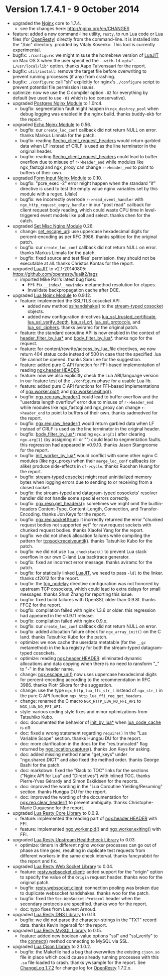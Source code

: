 <!---
    @title         ChangeLog 1.7.4
    @creator       Yichun Zhang
    @created       2014-08-16 21:45 GMT
    @modifier      Yichun Zhang
    @modifier_link yichun-zhang
    @modified      2014-10-10 00:00 GMT
    @changes       57
--->


#  Version 1.7.4.1 - 9 October 2014
* upgraded the [Nginx](nginx.html) core to 1.7.4.
    * see the changes here: http://nginx.org/en/CHANGES
* feature: added a new command-line utility, `resty`, to run Lua code or Lua files (for [OpenResty](openresty.html)) directly from the command-line. it is installed into the "<prefix>/bin" directory. prodded by Vitaly Kosenko. This tool is currently experimental.
* bugfix: `./configure`: we might misuse the homebrew version of [LuaJIT](luajit.html) on Mac OS X when the user specified the `--with-ld-opt="-L/usr/local/lib"` option. thanks Aapo Talvensaari for the report.
* bugfix: `util/install`: remove the target file before overwriting to prevent running processes (if any) from crashing.
* bugfix: `./configure`: call "sh" explicitly for nginx's `./configure` script to prevent potential file permission issues.
* optimize: now we use the C compiler option `-O2` for everything by default (we used to use `-O1` which is too conservative).
* upgraded [Postgres Nginx Module](postgres-nginx-module.html) to 1.0rc4.
    * bugfix: segmentation fault might happen in `ngx_destroy_pool` when debug logging was enabled in the nginx build. thanks buddy-ekb for the report.
* upgraded [Echo Nginx Module](echo-nginx-module.html) to 0.56.
    *  bugfix: our `create_loc_conf` callback did not return NULL on error. thanks Markus Linnala for the patch.
    * bugfix: reading [$echo_client_request_headers](https://github.com/openresty/echo-nginx-module#echo_client_request_headers) would return garbled data when LF instead of CRLF is used as the line terminator in the original header.
    * bugfix: reading [$echo_client_request_headers](https://github.com/openresty/echo-nginx-module#echo_client_request_headers) could lead to buffer overflow due to misuse of `r->header_end` while modules like ngx_fastcgi and ngx_proxy can change `r->header_end` to point to buffers of their own.
* upgraded [Form Input Nginx Module](form-input-nginx-module.html) to 0.10.
    * bugfix: "pcre_exec -2" error might happen when the standard "if" directive is used to test the empty value nginx variables set by this module with a regex. (Jiale)
    * bugfix: we incorrectly overrode `r->read_event_handler` with `ngx_http_request_empty_handler` in our "post read" callback for client request body reading, which could waste CPU time in level-triggered event models like poll and select. thanks chen for the catch.
* upgraded [Set Misc Nginx Module](set-misc-nginx-module.html) 0.26.
    * change: [set_escape_uri](https://github.com/openresty/set-misc-nginx-module#set_escape_uri): use uppercase hexadecimal digits for percent-encoding as per RFC 3986. thanks splitice for the original patch.
    *  bugfix: our `create_loc_conf` callback did not return NULL on error. thanks Markus Linnala for the patch.
    * bugfix: fixed source and test files' permission. they should not be executable at all. thanks Christos Kontas for the report.
* upgraded [LuaJIT](luajit.html) to v2.1-20140805: https://github.com/openresty/luajit2/tags
    * imported Mike Pall's latest bug fixes:
        * FFI: Fix `__index`/`__newindex` metamethod resolution for ctypes.
        * Invalidate backpropagation cache after DCE.
* upgraded [Lua Nginx Module](lua-nginx-module.html) to 0.9.12.
    * feature: implemented the SSL/TLS cosocket API.
        * added new method [sslhandshake()](https://github.com/openresty/lua-nginx-module#tcpsocksslhandshake) to the [stream-typed cosocket](https://github.com/openresty/lua-nginx-module#ngxsockettcp) objects.
        * added new configuration directives [lua_ssl_trusted_certificate](https://github.com/openresty/lua-nginx-module#lua_ssl_trusted_certificate), [lua_ssl_verify_depth](https://github.com/openresty/lua-nginx-module#lua_ssl_verify_depth), [lua_ssl_crl](https://github.com/openresty/lua-nginx-module#lua_ssl_crl), [lua_ssl_protocols](https://github.com/openresty/lua-nginx-module#lua_ssl_protocols), and [lua_ssl_ciphers](https://github.com/openresty/lua-nginx-module#lua_ssl_ciphers). thanks aviramc for the original patch.
    * feature: the standard coroutine API is now enabled in the context of [header_filter_by_lua*](https://github.com/openresty/lua-nginx-module#header_filter_by_lua) and [body_filter_by_lua*](https://github.com/openresty/lua-nginx-module#body_filter_by_lua). thanks ngo for the request.
    * feature: for content/rewrite/access_by_lua_file directives, we now return 404 status code instead of 500 in case that the specified .lua file cannot be opened. thanks Sam Lee for the suggestion.
    * feature: added pure C API function for FFI-based implementation of reading [ngx.header.HEADER](https://github.com/openresty/lua-nginx-module#ngxheaderheader).
    * feature: now we also explicitly check the Lua ABI/language version in our feature test of the `./configure` phase for a usable Lua lib.
    * feature: added pure C API functions for FFI-based implementations of [ngx.worker.pid()](https://github.com/openresty/lua-nginx-module#ngxworkerpid) and [ngx.worker.exiting()](https://github.com/openresty/lua-nginx-module#ngxworkerexiting).
    * bugfix: [ngx.req.raw_header()](https://github.com/openresty/lua-nginx-module#ngxreqraw_header) could lead to buffer overflow and the "userdata length overflow" error due to misuse of `r->header_end` while modules like ngx_fastcgi and ngx_proxy can change `r->header_end` to point to buffers of their own. thanks sadmedved for the report.
    * bugfix: [ngx.req.raw_header()](https://github.com/openresty/lua-nginx-module#ngxreqraw_header) would return garbled data when LF instead of CRLF is used as the line terminator in the original header.
    * bugfix: [body_filter_by_lua*](https://github.com/openresty/lua-nginx-module#body_filter_by_lua): reading `ngx.arg[1]` after clearing `ngx.arg[1]` (by assigning nil or "") could lead to segmentation faults. this regression had appeared in v0.9.10. thanks Jason Stangroome for the report.
    * bugfix: [init_worker_by_lua*](https://github.com/openresty/lua-nginx-module#init_worker_by_lua_file) would conflict with some other nginx C modules (like ngx_proxy) when their `merge_loc_conf` callbacks (or alike) produce side-effects in `cf->cycle`. thanks Ruoshan Huang for the report.
    * bugfix: [stream-typed cosocket](https://github.com/openresty/lua-nginx-module#ngxsockettcp) might read uninitialized memory bytes when logging errors due to sending to or receiving from a closed socket.
    * bugfix: the stream-typed and datagram-typed cosockets' resolver handler did not handle some special errors correctly.
    * bugfix: [ngx.resp.get_headers()](https://github.com/openresty/lua-nginx-module#ngxrespget_headers): sometimes we might omit the builtin-headers Content-Type, Content-Length, Connection, and Transfer-Encoding. thanks Jon Keys for the report.
    * bugfix: [ngx.req.socket(true)](https://github.com/openresty/lua-nginx-module#ngxreqsocket): it incrrectly returned the error "chunked request bodies not supported yet" for raw request sockets with chunked request bodies. thanks Xiaofei Yang for the report.
    * bugfix: we did not check allocation failures while compiling the pattern for [tcpsock:receiveuntil()](https://github.com/openresty/lua-nginx-module#tcpsockreceiveuntil). thanks Tatsuhiko Kubo for the patch.
    * bugfix: we did not use `lua_checkstack()` to prevent Lua stack overflow in our own C-land Lua backtrace generator.
    * bugfix: fixed an incorrect error message. thanks aviramc for the patch.
    * bugfix: for statically linked [LuaJIT](luajit.html), we need to pass `-ldl` to the linker. thanks cf2012 for the report.
    * bugfix: the [tcp_nodelay](http://nginx.org/en/docs/http/ngx_http_core_module.html#tcp_nodelay) directive configuration was not honored by upstream TCP cosockets, which could lead to extra delays for small messages. thanks Shun Zhang for reporting this issue.
    * bugfix: fixed build failures with OpenSSL older than 0.9.8f. thanks FFCZ for the report.
    * bugfix: compilation failed with nginx 1.3.6 or older. this regression had appeared in the v0.9.11 release.
    * bugfix: compilation failed with nginx 0.9.x.
    * bugfix: our `create_loc_conf` callback did not return NULL on error.
    * bugfix: added allocation failure check for `ngx_array_init()` on the C land. thanks Tatsuhiko Kubo for the patch.
    * optimize: we now cache the userdata metatable (for the `__gc` metamethod) in the lua registry for both the stream-typed datagram-typed cosockets.
    * optimize: reading [ngx.header.HEADER](https://github.com/openresty/lua-nginx-module#ngxheaderheader): eliminated dynamic allocations and data copying when there is no need to ransform "_" to "-" in the header name.
    * change: [ngx.escape_uri()](https://github.com/openresty/lua-nginx-module#ngxescape_uri) now uses uppercase hexadecimal digits for percent-encoding according to the recommendation in RFC 3986. thanks Piotr Sikora for the suggestion.
    * change: use the type `ngx_http_lua_ffi_str_t` instead of `ngx_str_t` in the pure C API function `ngx_http_lua_ffi_req_get_headers`.
    * change: renamed the C macro `NGX_HTTP_LUA_NO_FFI_API` to `NGX_LUA_NO_FFI_API`.
    * style: various coding style fixes and minor optimizations from Tatsuhiko Kubo.
    * doc: documented the behavior of [init_by_lua*](https://github.com/openresty/lua-nginx-module#init_by_lua) when [lua_code_cache](https://github.com/openresty/lua-nginx-module#lua_code_cache) is off.
    * doc: fixed a wrong statement regarding `require()` in the "Lua Variable Scope" section. thanks Hungpu DU for the report.
    * doc: more clarification in the docs for the "res.truncated" flag returned by [ngx.location.capture()](https://github.com/openresty/lua-nginx-module#ngxlocationcapture). thanks Jon Keys for asking.
    * doc: added missing method name "get_keys" under "ngx.shared.DICT" and also fixed the method order. thanks George Bashi for the patch.
    * doc: markdown: fixed the "Back to TOC" links for the sections ("Nginx API for Lua" and "Directives") with inlined TOC. thanks Pierre-Yves Gérardy and Simon Eskildsen for the reports.
    * doc: improved the wording in the "Lua Coroutine Yielding/Resuming" section. thanks Hungpu DU for the report.
    * doc: improved the wording of the documentation for [ngx.req.clear_header()](https://github.com/openresty/lua-nginx-module#ngxreqclear_header) to prevent ambiguity. thanks Christophe-Marie Duquesne for the report.
* upgraded [Lua Resty Core Library](lua-resty-core-library.html) to 0.0.9.
    * feature: implemented the reading part of [ngx.header.HEADER](https://github.com/openresty/lua-nginx-module#ngxheaderheader) with FFI.
    * feature: implemented [ngx.worker.pid()](https://github.com/openresty/lua-nginx-module#ngxworkerpid) and [ngx.worker.exiting()](https://github.com/openresty/lua-nginx-module#ngxworkerexiting) with FFI.
* upgraded [Lua Resty Upstream Healthcheck Library](lua-resty-upstream-healthcheck-library.html) to 0.03.
    * optimize: timers in different nginx worker processes can go out of phase as time goes, resulting in duplicate test requests from different workers in the same check interval. thanks fancyrabbit for the report and fix.
* upgraded [Lua Resty Web Socket Library](lua-resty-web-socket-library.html) to 0.04.
    * feature: [resty.websocket.client](https://github.com/openresty/lua-resty-websocket#restywebsocketclient): added support for the "origin" option to specify the value of the `Origin` request header. thanks woo for the original patch.
    * bugfix: [resty.websocket.client](https://github.com/openresty/lua-resty-websocket#restywebsocketclient): connection pooling was broken due to duplicate websocket handshakes. thanks woo for the patch.
    * bugfix: fixed the `Sec-WebSocket-Protocol` header when the secondary protocols are specified. thanks woo for the report.
    * doc: typo fixes from Laurent Arnoud.
* upgraded [Lua Resty DNS Library](lua-resty-dns-library.html) to 0.13.
    * bugfix: we did not parse the character-strings in the "TXT" record data. thanks Kevin Ingersoll for the report.
* upgraded [Lua Resty MySQL Library](lua-resty-mysql-library.html) to 0.15.
    * feature: added new boolean-value options "ssl" and "ssl_verify" to the [connect()](https://github.com/openresty/lua-resty-mysql#connect) method connecting to MySQL via SSL.
* upgraded [Lua Cjson Library](lua-cjson-library.html) to 2.1.0.2.
    * bugfix: the Makefile had a bug that overwrites the existing `cjson.so` file in place which could cause already running processes with this `.so` file loaded to crash. thanks ywsample for the report.
See [ChangeLog 1.7.2](changelog-1007002.html) for change log for [OpenResty](openresty.html) 1.7.2.x.
